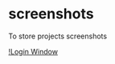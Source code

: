 # screenshots
To store projects screenshots

[!Login Window](https://github.com/lordgretix/screenshots/blob/master/RetoDAM/GestionUsuarios/Login-Window.png?raw=true)

